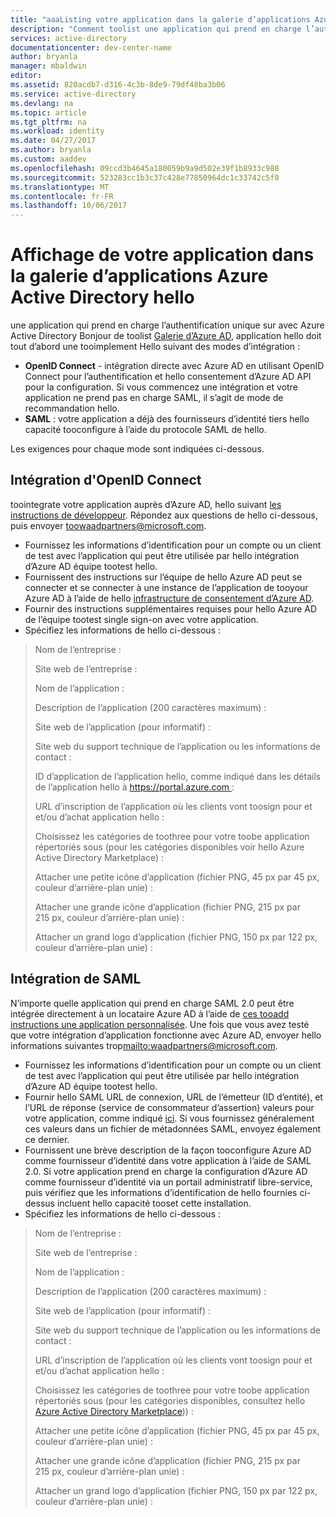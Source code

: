 ```yaml
---
title: "aaaListing votre application dans la galerie d’applications Azure Active Directory hello"
description: "Comment toolist une application qui prend en charge l’authentification unique dans hello Galerie d’Azure Active Directory | Microsoft Azure"
services: active-directory
documentationcenter: dev-center-name
author: bryanla
manager: mbaldwin
editor: 
ms.assetid: 820acdb7-d316-4c3b-8de9-79df48ba3b06
ms.service: active-directory
ms.devlang: na
ms.topic: article
ms.tgt_pltfrm: na
ms.workload: identity
ms.date: 04/27/2017
ms.author: bryanla
ms.custom: aaddev
ms.openlocfilehash: 09ccd3b4645a180059b9a9d502e39f1b8933c988
ms.sourcegitcommit: 523283cc1b3c37c428e77850964dc1c33742c5f0
ms.translationtype: MT
ms.contentlocale: fr-FR
ms.lasthandoff: 10/06/2017
---
```

# <a name="listing-your-application-in-hello-azure-active-directory-application-gallery"></a>Affichage de votre application dans la galerie d’applications Azure Active Directory hello
une application qui prend en charge l’authentification unique sur avec Azure Active Directory Bonjour de toolist [Galerie d’Azure AD](https://azure.microsoft.com/marketplace/active-directory/all/), application hello doit tout d’abord une tooimplement Hello suivant des modes d’intégration :

* **OpenID Connect** - intégration directe avec Azure AD en utilisant OpenID Connect pour l’authentification et hello consentement d’Azure AD API pour la configuration. Si vous commencez une intégration et votre application ne prend pas en charge SAML, il s’agit de mode de recommandation hello.
* **SAML** : votre application a déjà des fournisseurs d’identité tiers hello capacité tooconfigure à l’aide du protocole SAML de hello.

Les exigences pour chaque mode sont indiquées ci-dessous.

## <a name="openid-connect-integration"></a>Intégration d'OpenID Connect
toointegrate votre application auprès d’Azure AD, hello suivant [les instructions de développeur](active-directory-authentication-scenarios.md). Répondez aux questions de hello ci-dessous, puis envoyer toowaadpartners@microsoft.com.

* Fournissez les informations d’identification pour un compte ou un client de test avec l’application qui peut être utilisée par hello intégration d’Azure AD équipe tootest hello.  
* Fournissent des instructions sur l’équipe de hello Azure AD peut se connecter et se connecter à une instance de l’application de tooyour Azure AD à l’aide de hello [infrastructure de consentement d’Azure AD](active-directory-integrating-applications.md#overview-of-the-consent-framework). 
* Fournir des instructions supplémentaires requises pour hello Azure AD de l’équipe tootest single sign-on avec votre application. 
* Spécifiez les informations de hello ci-dessous :

> Nom de l’entreprise :
> 
> Site web de l’entreprise :
> 
> Nom de l’application :
> 
> Description de l’application (200 caractères maximum) :
> 
> Site web de l’application (pour informatif) :
> 
> Site web du support technique de l’application ou les informations de contact :
> 
> ID d’application de l’application hello, comme indiqué dans les détails de l’application hello à https://portal.azure.com :
> 
> URL d’inscription de l’application où les clients vont toosign pour et et/ou d’achat application hello :
> 
> Choisissez les catégories de toothree pour votre toobe application répertoriés sous (pour les catégories disponibles voir hello Azure Active Directory Marketplace) :
> 
> Attacher une petite icône d’application (fichier PNG, 45 px par 45 px, couleur d’arrière-plan unie) :
> 
> Attacher une grande icône d’application (fichier PNG, 215 px par 215 px, couleur d’arrière-plan unie) :
> 
> Attacher un grand logo d’application (fichier PNG, 150 px par 122 px, couleur d’arrière-plan unie) :
> 
> 

## <a name="saml-integration"></a>Intégration de SAML
N’importe quelle application qui prend en charge SAML 2.0 peut être intégrée directement à un locataire Azure AD à l’aide de [ces tooadd instructions une application personnalisée](../active-directory-saas-custom-apps.md). Une fois que vous avez testé que votre intégration d’application fonctionne avec Azure AD, envoyer hello informations suivantes trop<mailto:waadpartners@microsoft.com>.

* Fournissez les informations d’identification pour un compte ou un client de test avec l’application qui peut être utilisée par hello intégration d’Azure AD équipe tootest hello.  
* Fournir hello SAML URL de connexion, URL de l’émetteur (ID d’entité), et l’URL de réponse (service de consommateur d’assertion) valeurs pour votre application, comme indiqué [ici](../active-directory-saas-custom-apps.md). Si vous fournissez généralement ces valeurs dans un fichier de métadonnées SAML, envoyez également ce dernier.
* Fournissent une brève description de la façon tooconfigure Azure AD comme fournisseur d’identité dans votre application à l’aide de SAML 2.0. Si votre application prend en charge la configuration d’Azure AD comme fournisseur d’identité via un portail administratif libre-service, puis vérifiez que les informations d’identification de hello fournies ci-dessus incluent hello capacité tooset cette installation.
* Spécifiez les informations de hello ci-dessous :

> Nom de l’entreprise :
> 
> Site web de l’entreprise :
> 
> Nom de l’application :
> 
> Description de l’application (200 caractères maximum) :
> 
> Site web de l’application (pour informatif) :
> 
> Site web du support technique de l’application ou les informations de contact :
> 
> URL d’inscription de l’application où les clients vont toosign pour et et/ou d’achat application hello :
> 
> Choisissez les catégories de toothree pour votre toobe application répertoriés sous (pour les catégories disponibles, consultez hello [Azure Active Directory Marketplace](https://azure.microsoft.com/marketplace/active-directory/))) :
> 
> Attacher une petite icône d’application (fichier PNG, 45 px par 45 px, couleur d’arrière-plan unie) :
> 
> Attacher une grande icône d’application (fichier PNG, 215 px par 215 px, couleur d’arrière-plan unie) :
> 
> Attacher un grand logo d’application (fichier PNG, 150 px par 122 px, couleur d’arrière-plan unie) :
> 
> 

